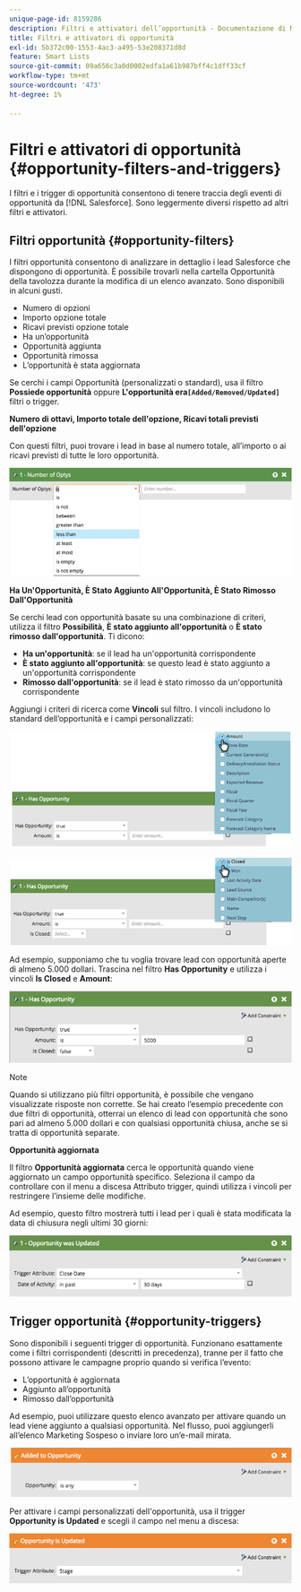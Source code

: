 ```yaml
---
unique-page-id: 8159286
description: Filtri e attivatori dell’opportunità - Documentazione di Marketo - Documentazione del prodotto
title: Filtri e attivatori di opportunità
exl-id: 5b372c00-1553-4ac3-a495-53e208371d8d
feature: Smart Lists
source-git-commit: 09a656c3a0d0002edfa1a61b987bff4c1dff33cf
workflow-type: tm+mt
source-wordcount: '473'
ht-degree: 1%

---
```


# Filtri e attivatori di opportunità {#opportunity-filters-and-triggers}

I filtri e i trigger di opportunità consentono di tenere traccia degli eventi di opportunità da [!DNL Salesforce]. Sono leggermente diversi rispetto ad altri filtri e attivatori.

## Filtri opportunità {#opportunity-filters}

I filtri opportunità consentono di analizzare in dettaglio i lead Salesforce che dispongono di opportunità. È possibile trovarli nella cartella Opportunità della tavolozza durante la modifica di un elenco avanzato. Sono disponibili in alcuni gusti.

* Numero di opzioni
* Importo opzione totale
* Ricavi previsti opzione totale
* Ha un’opportunità
* Opportunità aggiunta
* Opportunità rimossa
* L’opportunità è stata aggiornata

Se cerchi i campi Opportunità (personalizzati o standard), usa il filtro **Possiede opportunità** oppure **L&#39;opportunità era`[Added/Removed/Updated]`** filtri o trigger.

**Numero di ottavi, Importo totale dell&#39;opzione, Ricavi totali previsti dell&#39;opzione**

Con questi filtri, puoi trovare i lead in base al numero totale, all’importo o ai ricavi previsti di tutte le loro opportunità.

![](assets/opportunity-filters-and-triggers-1.png)

**Ha Un&#39;Opportunità, È Stato Aggiunto All&#39;Opportunità, È Stato Rimosso Dall&#39;Opportunità**

Se cerchi lead con opportunità basate su una combinazione di criteri, utilizza il filtro **Possibilità**, **È stato aggiunto all&#39;opportunità** o **È stato rimosso dall&#39;opportunità**. Ti dicono:

* **Ha un&#39;opportunità**: se il lead ha un&#39;opportunità corrispondente
* **È stato aggiunto all&#39;opportunità**: se questo lead è stato aggiunto a un&#39;opportunità corrispondente
* **Rimosso dall&#39;opportunità**: se il lead è stato rimosso da un&#39;opportunità corrispondente

Aggiungi i criteri di ricerca come **Vincoli** sul filtro. I vincoli includono lo standard dell’opportunità e i campi personalizzati:

![](assets/opportunity-filters-and-triggers-2.png)

![](assets/opportunity-filters-and-triggers-3.png)

Ad esempio, supponiamo che tu voglia trovare lead con opportunità aperte di almeno 5.000 dollari. Trascina nel filtro **Has Opportunity** e utilizza i vincoli **Is Closed** e **Amount**:

![](assets/opportunity-filters-and-triggers-4.png)

>[!NOTE]
>
>Quando si utilizzano più filtri opportunità, è possibile che vengano visualizzate risposte non corrette. Se hai creato l’esempio precedente con due filtri di opportunità, otterrai un elenco di lead con opportunità che sono pari ad almeno 5.000 dollari e con qualsiasi opportunità chiusa, anche se si tratta di opportunità separate.

**Opportunità aggiornata**

Il filtro **Opportunità aggiornata** cerca le opportunità quando viene aggiornato un campo opportunità specifico. Seleziona il campo da controllare con il menu a discesa Attributo trigger, quindi utilizza i vincoli per restringere l’insieme delle modifiche.

Ad esempio, questo filtro mostrerà tutti i lead per i quali è stata modificata la data di chiusura negli ultimi 30 giorni:

![](assets/opportunity-filters-and-triggers-5.png)

## Trigger opportunità {#opportunity-triggers}

Sono disponibili i seguenti trigger di opportunità. Funzionano esattamente come i filtri corrispondenti (descritti in precedenza), tranne per il fatto che possono attivare le campagne proprio quando si verifica l’evento:

* L’opportunità è aggiornata
* Aggiunto all’opportunità
* Rimosso dall’opportunità

Ad esempio, puoi utilizzare questo elenco avanzato per attivare quando un lead viene aggiunto a qualsiasi opportunità. Nel flusso, puoi aggiungerli all’elenco Marketing Sospeso o inviare loro un’e-mail mirata.

![](assets/opportunity-filters-and-triggers-6.png)

Per attivare i campi personalizzati dell&#39;opportunità, usa il trigger **Opportunity is Updated** e scegli il campo nel menu a discesa:

![](assets/opportunity-filters-and-triggers-7.png)
